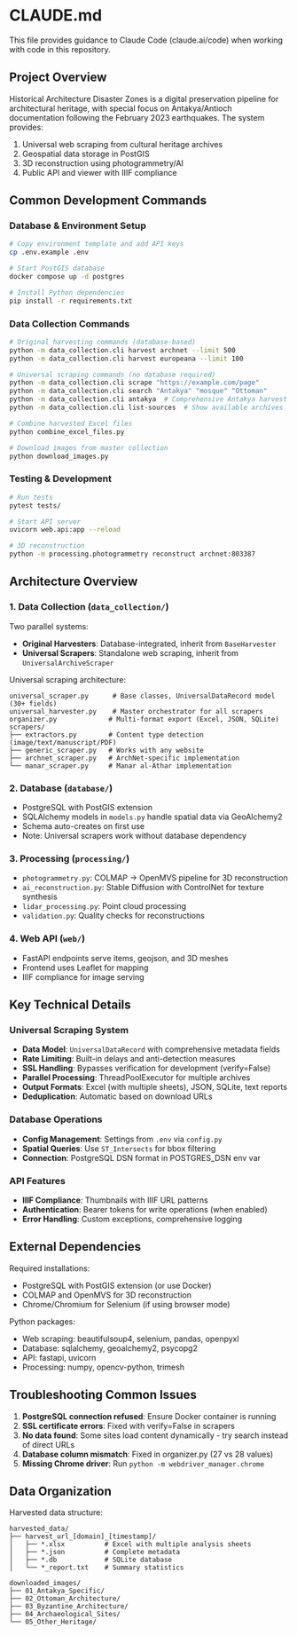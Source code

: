# CLAUDE.md

This file provides guidance to Claude Code (claude.ai/code) when working with code in this repository.

## Project Overview

Historical Architecture Disaster Zones is a digital preservation pipeline for architectural heritage, with special focus on Antakya/Antioch documentation following the February 2023 earthquakes. The system provides:
1. Universal web scraping from cultural heritage archives
2. Geospatial data storage in PostGIS
3. 3D reconstruction using photogrammetry/AI
4. Public API and viewer with IIIF compliance

## Common Development Commands

### Database & Environment Setup
```bash
# Copy environment template and add API keys
cp .env.example .env

# Start PostGIS database
docker compose up -d postgres

# Install Python dependencies
pip install -r requirements.txt
```

### Data Collection Commands
```bash
# Original harvesting commands (database-based)
python -m data_collection.cli harvest archnet --limit 500
python -m data_collection.cli harvest europeana --limit 100

# Universal scraping commands (no database required)
python -m data_collection.cli scrape "https://example.com/page"
python -m data_collection.cli search "Antakya" "mosque" "Ottoman"
python -m data_collection.cli antakya  # Comprehensive Antakya harvest
python -m data_collection.cli list-sources  # Show available archives

# Combine harvested Excel files
python combine_excel_files.py

# Download images from master collection
python download_images.py
```

### Testing & Development
```bash
# Run tests
pytest tests/

# Start API server
uvicorn web.api:app --reload

# 3D reconstruction
python -m processing.photogrammetry reconstruct archnet:803387
```

## Architecture Overview

### 1. Data Collection (`data_collection/`)
Two parallel systems:
- **Original Harvesters**: Database-integrated, inherit from `BaseHarvester`
- **Universal Scrapers**: Standalone web scraping, inherit from `UniversalArchiveScraper`

Universal scraping architecture:
```
universal_scraper.py      # Base classes, UniversalDataRecord model (30+ fields)
universal_harvester.py    # Master orchestrator for all scrapers
organizer.py             # Multi-format export (Excel, JSON, SQLite)
scrapers/
├── extractors.py        # Content type detection (image/text/manuscript/PDF)
├── generic_scraper.py   # Works with any website
├── archnet_scraper.py   # ArchNet-specific implementation
└── manar_scraper.py     # Manar al-Athar implementation
```

### 2. Database (`database/`)
- PostgreSQL with PostGIS extension
- SQLAlchemy models in `models.py` handle spatial data via GeoAlchemy2
- Schema auto-creates on first use
- Note: Universal scrapers work without database dependency

### 3. Processing (`processing/`)
- `photogrammetry.py`: COLMAP → OpenMVS pipeline for 3D reconstruction
- `ai_reconstruction.py`: Stable Diffusion with ControlNet for texture synthesis
- `lidar_processing.py`: Point cloud processing
- `validation.py`: Quality checks for reconstructions

### 4. Web API (`web/`)
- FastAPI endpoints serve items, geojson, and 3D meshes
- Frontend uses Leaflet for mapping
- IIIF compliance for image serving

## Key Technical Details

### Universal Scraping System
- **Data Model**: `UniversalDataRecord` with comprehensive metadata fields
- **Rate Limiting**: Built-in delays and anti-detection measures
- **SSL Handling**: Bypasses verification for development (verify=False)
- **Parallel Processing**: ThreadPoolExecutor for multiple archives
- **Output Formats**: Excel (with multiple sheets), JSON, SQLite, text reports
- **Deduplication**: Automatic based on download URLs

### Database Operations
- **Config Management**: Settings from `.env` via `config.py`
- **Spatial Queries**: Use `ST_Intersects` for bbox filtering
- **Connection**: PostgreSQL DSN format in POSTGRES_DSN env var

### API Features
- **IIIF Compliance**: Thumbnails with IIIF URL patterns
- **Authentication**: Bearer tokens for write operations (when enabled)
- **Error Handling**: Custom exceptions, comprehensive logging

## External Dependencies

Required installations:
- PostgreSQL with PostGIS extension (or use Docker)
- COLMAP and OpenMVS for 3D reconstruction
- Chrome/Chromium for Selenium (if using browser mode)

Python packages:
- Web scraping: beautifulsoup4, selenium, pandas, openpyxl
- Database: sqlalchemy, geoalchemy2, psycopg2
- API: fastapi, uvicorn
- Processing: numpy, opencv-python, trimesh

## Troubleshooting Common Issues

1. **PostgreSQL connection refused**: Ensure Docker container is running
2. **SSL certificate errors**: Fixed with verify=False in scrapers
3. **No data found**: Some sites load content dynamically - try search instead of direct URLs
4. **Database column mismatch**: Fixed in organizer.py (27 vs 28 values)
5. **Missing Chrome driver**: Run `python -m webdriver_manager.chrome`

## Data Organization

Harvested data structure:
```
harvested_data/
├── harvest_url_[domain]_[timestamp]/
│   ├── *.xlsx          # Excel with multiple analysis sheets
│   ├── *.json          # Complete metadata
│   ├── *.db            # SQLite database
│   └── *_report.txt    # Summary statistics

downloaded_images/
├── 01_Antakya_Specific/
├── 02_Ottoman_Architecture/
├── 03_Byzantine_Architecture/
├── 04_Archaeological_Sites/
└── 05_Other_Heritage/
```